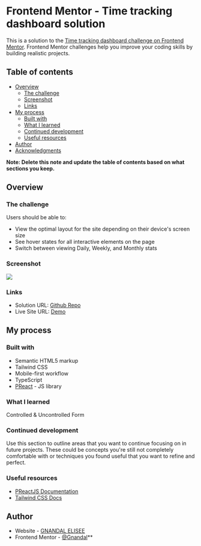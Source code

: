 # Frontend Mentor - Time tracking dashboard solution

This is a solution to the [Time tracking dashboard challenge on Frontend Mentor](https://www.frontendmentor.io/challenges/time-tracking-dashboard-UIQ7167Jw). Frontend Mentor challenges help you improve your coding skills by building realistic projects. 

## Table of contents

- [Overview](#overview)
  - [The challenge](#the-challenge)
  - [Screenshot](#screenshot)
  - [Links](#links)
- [My process](#my-process)
  - [Built with](#built-with)
  - [What I learned](#what-i-learned)
  - [Continued development](#continued-development)
  - [Useful resources](#useful-resources)
- [Author](#author)
- [Acknowledgments](#acknowledgments)

**Note: Delete this note and update the table of contents based on what sections you keep.**

## Overview

### The challenge

Users should be able to:

- View the optimal layout for the site depending on their device's screen size
- See hover states for all interactive elements on the page
- Switch between viewing Daily, Weekly, and Monthly stats

### Screenshot

![](./screenshot.png)

### Links

- Solution URL: [Github Repo](https://github.com/Gnandal/time-tracking-dashboard-react)
- Live Site URL: [Demo](https://time-tracking-dashboard-react-bay.vercel.app/)

## My process

### Built with

- Semantic HTML5 markup
- Tailwind CSS
- Mobile-first workflow
- TypeScript
- [PReact](https://https://preactjs.com/) - JS library

### What I learned

Controlled & Uncontrolled Form

### Continued development

Use this section to outline areas that you want to continue focusing on in future projects. These could be concepts you're still not completely comfortable with or techniques you found useful that you want to refine and perfect.

### Useful resources

- [PReactJS Documentation](https://preactjs.com/)
- [Tailwind CSS Docs](https://tailwindcss.com/docs/installation)

## Author

- Website - [GNANDAL  ELISEE](https://gnandal-elisee.vercel.app)
- Frontend Mentor - [@Gnandal](https://www.frontendmentor.io/profile/Gnandal)**
